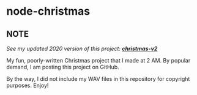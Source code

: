 # node-christmas

## NOTE
_See my updated 2020 version of this project: **[christmas-v2](https://github.com/zane-programs/christmas-v2)**_

My fun, poorly-written Christmas project that I made at 2 AM. By popular demand, I am posting this project on GitHub.

By the way, I did not include my WAV files in this repository for copyright purposes. Enjoy!
